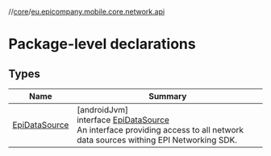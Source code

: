 //[core](../../index.md)/[eu.epicompany.mobile.core.network.api](index.md)

# Package-level declarations

## Types

| Name | Summary |
|---|---|
| [EpiDataSource](-epi-data-source/index.md) | [androidJvm]<br>interface [EpiDataSource](-epi-data-source/index.md)<br>An interface providing access to all network data sources withing EPI Networking SDK. |
